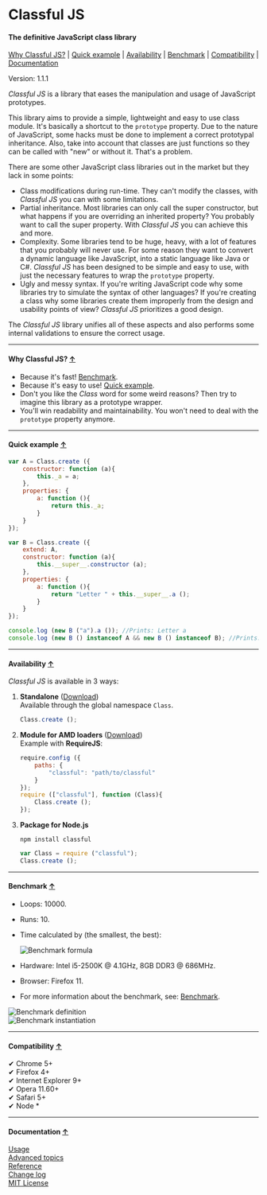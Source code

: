 <a name="start"></a>

Classful JS
===========

#### The definitive JavaScript class library ####

[Why Classful JS?](#why-classful) | [Quick example](#quick-example) | [Availability](#availability) | [Benchmark](#benchmark) | [Compatibility](#compatibility) | [Documentation](#documentation) 

Version: 1.1.1

*Classful JS* is a library that eases the manipulation and usage of JavaScript prototypes.

This library aims to provide a simple, lightweight and easy to use class module. It's basically a shortcut to the `prototype` property. Due to the nature of JavaScript, some hacks must be done to implement a correct prototypal inheritance. Also, take into account that classes are just functions so they can be called with "new" or without it. That's a problem.

There are some other JavaScript class libraries out in the market but they lack in some points:

* Class modifications during run-time. They can't modify the classes, with *Classful JS* you can with some limitations.
* Partial inheritance. Most libraries can only call the super constructor, but what happens if you are overriding an inherited property? You probably want to call the super property. With *Classful JS* you can achieve this and more.
* Complexity. Some libraries tend to be huge, heavy, with a lot of features that you probably will never use. For some reason they want to convert a dynamic language like JavaScript, into a static language like Java or C#. *Classful JS* has been designed to be simple and easy to use, with just the necessary features to wrap the `prototype` property.  
* Ugly and messy syntax. If you're writing JavaScript code why some libraries try to simulate the syntax of other languages? If you're creating a class why some libraries create them improperly from the design and usability points of view? *Classful JS* prioritizes a good design.

The *Classful JS* library unifies all of these aspects and also performs some internal validations to ensure the correct usage.

***

<a name="why-classful"></a>
#### Why Classful JS? [↑](#start) ####

* Because it's fast! [Benchmark](#benchmark).
* Because it's easy to use! [Quick example](#quick-example).
* Don't you like the _Class_ word for some weird reasons? Then try to imagine this library as a prototype wrapper.
* You'll win readability and maintainability. You won't need to deal with the `prototype` property anymore.


***

<a name="quick-example"></a>
#### Quick example [↑](#start) ####

```javascript
var A = Class.create ({
	constructor: function (a){
		this._a = a;
	},
	properties: {
		a: function (){
			return this._a;
		}
	}
});

var B = Class.create ({
	extend: A,
	constructor: function (a){
		this.__super__.constructor (a);
	},
	properties: {
		a: function (){
			return "Letter " + this.__super__.a ();
		}
	}
});

console.log (new B ("a").a ()); //Prints: Letter a
console.log (new B () instanceof A && new B () instanceof B); //Prints: true
```

***

<a name="availability"></a>
#### Availability [↑](#start) ####

_Classful JS_ is available in 3 ways:

1. __Standalone__  ([Download](https://github.com/Gagle/Classful-JS/blob/master/build/classful.js))  
   Available through the global namespace `Class`.

	```javascript
	Class.create ();
	```

2. __Module for AMD loaders__ ([Download](https://github.com/Gagle/Classful-JS/blob/master/build/amd/classful.js))  
   Example with __RequireJS__:

	```javascript
	require.config ({
		paths: {
			"classful": "path/to/classful"
		}
	});
	require (["classful"], function (Class){
		Class.create ();
	});
	```
3. __Package for Node.js__

	```
	npm install classful
	```
	
	```javascript
	var Class = require ("classful");
	Class.create ();
	```

***

<a name="benchmark"></a>
#### Benchmark [↑](#start) ####

  * Loops: 10000.
  * Runs: 10.
  * Time calculated by (the smallest, the best):
    
    ![Benchmark formula](http://image.gxzone.com/images/5/a/5a6b774b1b6.png)
  * Hardware: Intel i5-2500K @ 4.1GHz, 8GB DDR3 @ 686MHz.
  * Browser: Firefox 11.
  * For more information about the benchmark, see: [Benchmark](https://github.com/Gagle/Classful-JS/blob/master/benchmark/benchmark.html).

![Benchmark definition](http://image.gxzone.com/images/a/7/a7e4df0aee6.png)  
![Benchmark instantiation](http://image.gxzone.com/images/c/b/cb7f17b1769.png)

***

<a name="compatibility"></a>
#### Compatibility [↑](#start) ####

✔ Chrome 5+  
✔ Firefox 4+  
✔ Internet Explorer 9+  
✔ Opera 11.60+  
✔ Safari 5+  
✔ Node *

***

<a name="documentation"></a>
#### Documentation [↑](#start) ####

[Usage](https://github.com/Gagle/Classful-JS/wiki/Usage)  
[Advanced topics](https://github.com/Gagle/Classful-JS/wiki/Advanced-topics)  
[Reference](https://github.com/Gagle/Classful-JS/wiki/Reference)  
[Change log](https://github.com/Gagle/Classful-JS/wiki/Change-log)  
[MIT License](https://github.com/Gagle/Classful-JS/blob/master/LICENSE)